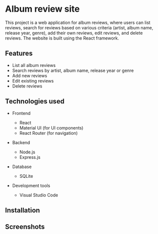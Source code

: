 # Album review site

This project is a web application for album reviews, where users can list reviews, search for reviews based on various criteria (artist, album name, release year, genre), add their own reviews, edit reviews, and delete reviews. The website is built using the React framework.

## Features

- List all album reviews
- Search reviews by artist, album name, release year or genre
- Add new reviews
- Edit existing reviews
- Delete reviews

## Technologies used

- Frontend
  - React
  - Material UI (for UI components)
  - React Router (for navigation)
    
- Backend
  - Node.js
  - Express.js
    
- Database
  - SQLite
    
- Development tools
  - Visual Studio Code

## Installation

## Screenshots



